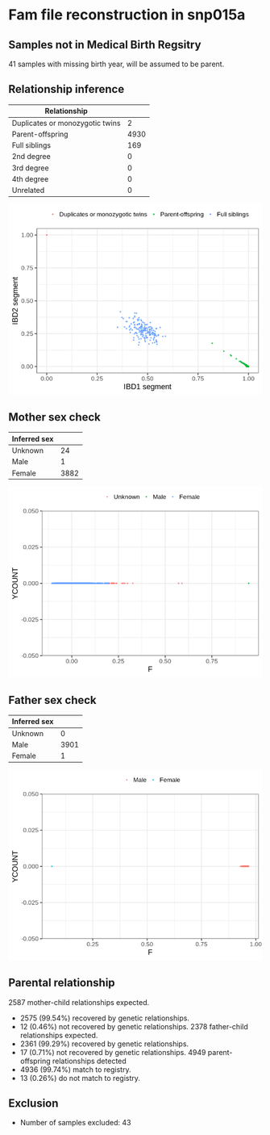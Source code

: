 # Fam file reconstruction in snp015a
## Samples not in Medical Birth Regsitry
41 samples with missing birth year, will be assumed to be parent.
## Relationship inference
| Relationship |   |
| ------------ | - |
| Duplicates or monozygotic twins| 2 |
| Parent-offspring| 4930 |
| Full siblings| 169 |
| 2nd degree| 0 |
| 3rd degree| 0 |
| 4th degree| 0 |
| Unrelated| 0 |

![](fam_reconstruction/ibd_plot.png)
## Mother sex check
| Inferred sex |   |
| ------------ | - |
| Unknown | 24 |
| Male | 1 |
| Female | 3882 |

![](fam_reconstruction/mother_sex_plot.png)
## Father sex check
| Inferred sex |   |
| ------------ | - |
| Unknown | 0 |
| Male | 3901 |
| Female | 1 |

![](fam_reconstruction/father_sex_plot.png)
## Parental relationship
2587 mother-child relationships expected.
- 2575 (99.54%) recovered by genetic relationships.
- 12 (0.46%) not recovered by genetic relationships.
2378 father-child relationships expected.
- 2361 (99.29%) recovered by genetic relationships.
- 17 (0.71%) not recovered by genetic relationships.
4949 parent-offspring relationships detected
- 4936 (99.74%) match to registry.
- 13 (0.26%) do not match to registry.
## Exclusion
- Number of samples excluded: 43
